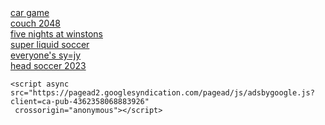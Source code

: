 <html>
  <head>
    <script async src="https://pagead2.googlesyndication.com/pagead/js/adsbygoogle.js?client=ca-pub-4362358068883926"
     crossorigin="anonymous"></script>
    <script async src="https://fundingchoicesmessages.google.com/i/pub-4362358068883926?ers=1" nonce="wzJquOzUEuEHDYZVSqxgQg"></script><script nonce="wzJquOzUEuEHDYZVSqxgQg">(function() {function signalGooglefcPresent() {if (!window.frames['googlefcPresent']) {if (document.body) {const iframe = document.createElement('iframe'); iframe.style = 'width: 0; height: 0; border: none; z-index: -1000; left: -1000px; top: -1000px;'; iframe.style.display = 'none'; iframe.name = 'googlefcPresent'; document.body.appendChild(iframe);} else {setTimeout(signalGooglefcPresent, 0);}}}signalGooglefcPresent();})();</script>
  </head>
  <body>
    <a href="/game.html">car game</a><br>
    <a href="/games/couch_2048">couch 2048</a><br>
    <a href="/games/five_nights_at_winstons.html">five nights at winstons</a><br>
    <a href="/games/super_liquid_soccer.html">super liquid soccer</a><br>
    <a href="/games/everyones_sky.html">everyone's sy=jy</a><br>
    <a href="/games/head_soccer_2023.html">head soccer 2023</a><br>
    
    <script async src="https://pagead2.googlesyndication.com/pagead/js/adsbygoogle.js?client=ca-pub-4362358068883926"
     crossorigin="anonymous"></script>
<!-- footer -->
<ins class="adsbygoogle"
     style="display:block"
     data-ad-client="ca-pub-4362358068883926"
     data-ad-slot="4928252100"
     data-ad-format="auto"
     data-full-width-responsive="true"></ins>
<script>
     (adsbygoogle = window.adsbygoogle || []).push({});
</script>
  </body>
</html>
